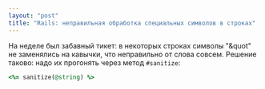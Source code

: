 ```yaml
---
layout: "post"
title: "Rails: неправильная обработка специальных символов в строках"
---
```


На неделе был забавный тикет: в некоторых строках символы "&quot" не заменялись на кавычки, что неправильно от слова совсем. Решение таково: надо их прогонять через метод `#sanitize`:

```ruby
<%= sanitize(@string) %>
```